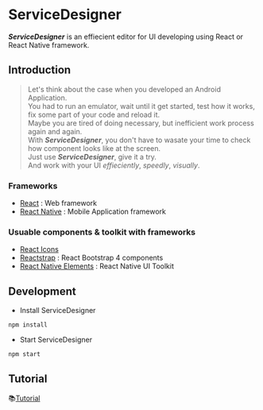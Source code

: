 <!-- README -->
# ServiceDesigner
**_ServiceDesigner_** is an effiecient editor for UI developing using React or React Native framework.
<!-- > ServiceDesginer is an Editor to update design of your project using react or react-native.  
> React & React-Native Design Editor desktop app built on top of Electron.  
> You can update both web and app design created by react or react-native.   -->

## Introduction
> Let's think about the case when you developed an Android Application.  
> You had to run an emulator, wait until it get started, test how it works, fix some part of your code and reload it.  
> Maybe you are tired of doing necessary, but inefficient work process again and again.  
> With **_ServiceDesigner_**, you don't have to wasate your time to check how component looks like at the screen.  
> Just use **_ServiceDesigner_**, give it a try.  
> And work with your UI _effieciently_, _speedly_, _visually_.  

### Frameworks
- [React](https://reactjs.org/) : Web framework
- [React Native](https://facebook.github.io/react-native/) : Mobile Application framework

### Usuable components & toolkit with frameworks
- [React Icons](http://react-icons.github.io/react-icons/)
- [Reactstrap](https://reactstrap.github.io/) : React Bootstrap 4 components
- [React Native Elements](https://react-native-training.github.io/react-native-elements/) : React Native UI Toolkit

## Development
- Install ServiceDesigner
```
npm install
```
- Start ServiceDesigner
```
npm start 
```

<!-- ## build
```
npm run dist
``` -->

## Tutorial
:books:[Tutorial](https://github.com/hyun12345/ServiceDesigner/blob/tutorial/TUTORIAL.md)
<!-- ### 1. [File](https://github.com/hyun12345/ServiceDesigner/blob/tutorial/TUTORIAL.md)
### 1. [Component](https://github.com/hyun12345/ServiceDesigner/blob/tutorial/TUTORIAL.md)
### 1. [Element](https://github.com/hyun12345/ServiceDesigner/blob/tutorial/TUTORIAL.md)
### 1. [Property](https://github.com/hyun12345/ServiceDesigner/blob/tutorial/TUTORIAL.md)
### 1. [State](https://github.com/hyun12345/ServiceDesigner/blob/tutorial/TUTORIAL.md)
### 1. [Color](https://github.com/hyun12345/ServiceDesigner/blob/tutorial/TUTORIAL.md)
### 1. [File](https://github.com/hyun12345/ServiceDesigner/blob/tutorial/TUTORIAL.md)
### 1. [File](https://github.com/hyun12345/ServiceDesigner/blob/tutorial/TUTORIAL.md)
### 1. [File](https://github.com/hyun12345/ServiceDesigner/blob/tutorial/TUTORIAL.md) -->
